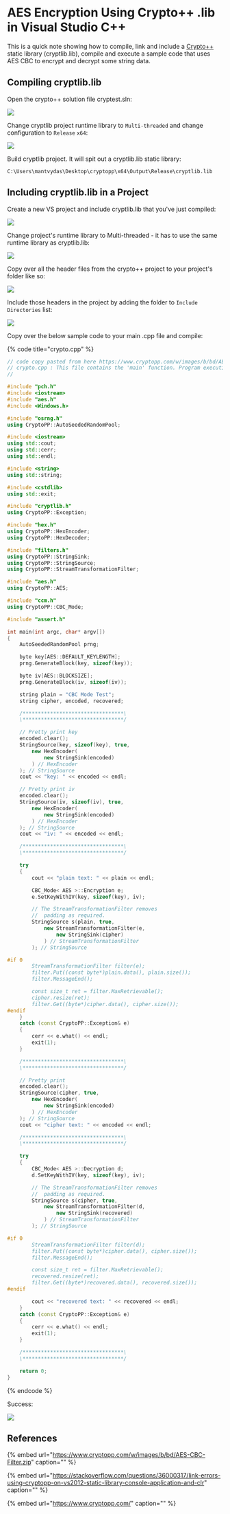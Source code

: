 # AES Encryption Using Crypto++ .lib in Visual Studio C++

This is a quick note showing how to compile, link and include a [Crypto++](https://www.cryptopp.com) static library \(cryptlib.lib\), compile and execute a sample code that uses AES CBC to encrypt and decrypt some string data.

## Compiling cryptlib.lib

Open the crypto++ solution file cryptest.sln:

![](../.gitbook/assets/image-27.png)

Change cryptlib project runtime library to `Multi-threaded` and change configuration to `Release` `x64`:

![](../.gitbook/assets/image-266.png)

Build cryptlib project. It will spit out a cryptlib.lib static library:

```text
C:\Users\mantvydas\Desktop\cryptopp\x64\Output\Release\cryptlib.lib
```

## Including cryptlib.lib in a Project

Create a new VS project and include cryptlib.lib that you've just compiled:

![](../.gitbook/assets/image-196.png)

Change project's runtime library to Multi-threaded - it has to use the same runtime library as cryptlib.lib:

![](../.gitbook/assets/image-139%20%281%29.png)

Copy over all the header files from the crypto++ project to your project's folder like so:

![](../.gitbook/assets/image-28.png)

Include those headers in the project by adding the folder to `Include Directories` list:

![](../.gitbook/assets/image-228.png)

Copy over the below sample code to your main .cpp file and compile:

{% code title="crypto.cpp" %}
```cpp
// code copy pasted from here https://www.cryptopp.com/w/images/b/bd/AES-CBC-Filter.zip
// crypto.cpp : This file contains the 'main' function. Program execution begins and ends there.
//

#include "pch.h"
#include <iostream>
#include "aes.h"
#include <Windows.h>

#include "osrng.h"
using CryptoPP::AutoSeededRandomPool;

#include <iostream>
using std::cout;
using std::cerr;
using std::endl;

#include <string>
using std::string;

#include <cstdlib>
using std::exit;

#include "cryptlib.h"
using CryptoPP::Exception;

#include "hex.h"
using CryptoPP::HexEncoder;
using CryptoPP::HexDecoder;

#include "filters.h"
using CryptoPP::StringSink;
using CryptoPP::StringSource;
using CryptoPP::StreamTransformationFilter;

#include "aes.h"
using CryptoPP::AES;

#include "ccm.h"
using CryptoPP::CBC_Mode;

#include "assert.h"

int main(int argc, char* argv[])
{
    AutoSeededRandomPool prng;

    byte key[AES::DEFAULT_KEYLENGTH];
    prng.GenerateBlock(key, sizeof(key));

    byte iv[AES::BLOCKSIZE];
    prng.GenerateBlock(iv, sizeof(iv));

    string plain = "CBC Mode Test";
    string cipher, encoded, recovered;

    /*********************************\
    \*********************************/

    // Pretty print key
    encoded.clear();
    StringSource(key, sizeof(key), true,
        new HexEncoder(
            new StringSink(encoded)
        ) // HexEncoder
    ); // StringSource
    cout << "key: " << encoded << endl;

    // Pretty print iv
    encoded.clear();
    StringSource(iv, sizeof(iv), true,
        new HexEncoder(
            new StringSink(encoded)
        ) // HexEncoder
    ); // StringSource
    cout << "iv: " << encoded << endl;

    /*********************************\
    \*********************************/

    try
    {
        cout << "plain text: " << plain << endl;

        CBC_Mode< AES >::Encryption e;
        e.SetKeyWithIV(key, sizeof(key), iv);

        // The StreamTransformationFilter removes
        //  padding as required.
        StringSource s(plain, true,
            new StreamTransformationFilter(e,
                new StringSink(cipher)
            ) // StreamTransformationFilter
        ); // StringSource

#if 0
        StreamTransformationFilter filter(e);
        filter.Put((const byte*)plain.data(), plain.size());
        filter.MessageEnd();

        const size_t ret = filter.MaxRetrievable();
        cipher.resize(ret);
        filter.Get((byte*)cipher.data(), cipher.size());
#endif
    }
    catch (const CryptoPP::Exception& e)
    {
        cerr << e.what() << endl;
        exit(1);
    }

    /*********************************\
    \*********************************/

    // Pretty print
    encoded.clear();
    StringSource(cipher, true,
        new HexEncoder(
            new StringSink(encoded)
        ) // HexEncoder
    ); // StringSource
    cout << "cipher text: " << encoded << endl;

    /*********************************\
    \*********************************/

    try
    {
        CBC_Mode< AES >::Decryption d;
        d.SetKeyWithIV(key, sizeof(key), iv);

        // The StreamTransformationFilter removes
        //  padding as required.
        StringSource s(cipher, true,
            new StreamTransformationFilter(d,
                new StringSink(recovered)
            ) // StreamTransformationFilter
        ); // StringSource

#if 0
        StreamTransformationFilter filter(d);
        filter.Put((const byte*)cipher.data(), cipher.size());
        filter.MessageEnd();

        const size_t ret = filter.MaxRetrievable();
        recovered.resize(ret);
        filter.Get((byte*)recovered.data(), recovered.size());
#endif

        cout << "recovered text: " << recovered << endl;
    }
    catch (const CryptoPP::Exception& e)
    {
        cerr << e.what() << endl;
        exit(1);
    }

    /*********************************\
    \*********************************/

    return 0;
}
```
{% endcode %}

Success:

![](../.gitbook/assets/image-211.png)

## References

{% embed url="https://www.cryptopp.com/w/images/b/bd/AES-CBC-Filter.zip" caption="" %}

{% embed url="https://stackoverflow.com/questions/36000317/link-errors-using-cryptopp-on-vs2012-static-library-console-application-and-clr" caption="" %}

{% embed url="https://www.cryptopp.com/" caption="" %}

